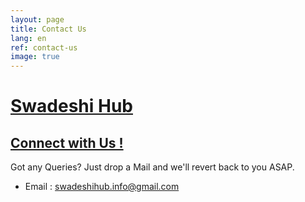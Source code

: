 ```yaml
---
layout: page
title: Contact Us
lang: en
ref: contact-us
image: true
---
```


# <a href="#">Swadeshi Hub

## <a href="#">Connect with Us !</a>

Got any Queries? Just drop a Mail and we'll revert back to you ASAP.

* Email : <a href="#">swadeshihub.info@gmail.com</a>